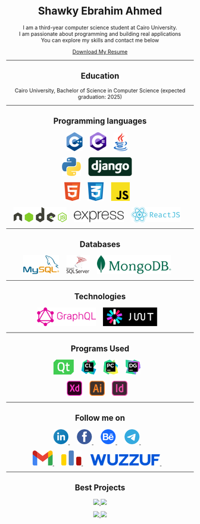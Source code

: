 <div align="center">

# Shawky Ebrahim Ahmed

I am a third-year computer science student at Cairo University.<br/>
I am passionate about programming and building real applications<br/>
You can explore my skills and contact me below<br/>

[Download My Resume](https://drive.google.com/drive/folders/1yJmOWWaRQpM32haB8CeXCOzK0_WC6o59?usp=share_link)

</div>

---

<div align="center">

## Education

Cairo University, Bachelor of Science in Computer Science (expected graduation: 2025)

</div>

---

<div align="center">

## Programming languages

<p>
  <img height="50" src="./icons/programming languages/cpp.svg">&nbsp;&nbsp;&nbsp;&nbsp;
  <img height="50" src="./icons/programming languages/c-sharp.svg">&nbsp;&nbsp;&nbsp;&nbsp;
  <img height="50" src="./icons/programming languages/java.svg">&nbsp;&nbsp;&nbsp;&nbsp;
</p>

<p>
  <img height="50" src="./icons/programming languages/python.svg">&nbsp;&nbsp;&nbsp;&nbsp;
  <img height="50" src="./icons/programming languages/django.svg">&nbsp;&nbsp;&nbsp;&nbsp;
</p>

<p>
  <img height="50" src="./icons/programming languages/html5.svg">&nbsp;&nbsp;&nbsp;&nbsp;
  <img height="50" src="./icons/programming languages/css3.svg">&nbsp;&nbsp;&nbsp;&nbsp;
  <img height="50" src="./icons/programming languages/javascript.svg">&nbsp;&nbsp;&nbsp;&nbsp;
</p>

<p>
  <img height="40" src="./icons/programming languages/nodejs.svg">&nbsp;&nbsp;&nbsp;&nbsp;
  <img height="30" src="./icons/programming languages/expressjs.svg">&nbsp;&nbsp;&nbsp;&nbsp;
  <img height="40" src="./icons/programming languages/reactjs.svg">&nbsp;&nbsp;&nbsp;&nbsp;
</p>

</div>

---

<div align="center">

## Databases

<p>
  <img height="50" src="./icons/databases/mysql.svg">&nbsp;&nbsp;&nbsp;&nbsp;
  <img height="50" src="./icons/databases/sql-server.svg">&nbsp;&nbsp;&nbsp;&nbsp;
  <img height="50" src="./icons/databases/mongoDB.svg">&nbsp;&nbsp;&nbsp;&nbsp;
</p>

</div>

---

<div align="center">

## Technologies

<p>
  <img height="50" src="./icons/technologies/graphQL.svg">&nbsp;&nbsp;&nbsp;&nbsp;
  <img height="50" src="./icons/technologies/jwt.svg">&nbsp;&nbsp;&nbsp;&nbsp;
</p>

</div>

---

<div align="center">

## Programs Used

<p>
  <img height="40" src="./icons/programs/programming/qt.svg">&nbsp;&nbsp;&nbsp;&nbsp;
  <img height="40" src="./icons/programs/programming/clion.svg">&nbsp;&nbsp;&nbsp;&nbsp;
  <img height="40" src="./icons/programs/programming/pycharm.svg">&nbsp;&nbsp;&nbsp;&nbsp;
  <img height="40" src="./icons/programs/programming/datagrip.svg">&nbsp;&nbsp;&nbsp;&nbsp;
</p>

<p>
  <img height="40" src="./icons/programs/design/xd.svg">&nbsp;&nbsp;&nbsp;&nbsp;
  <img height="40" src="./icons/programs/design/illustrator.svg">&nbsp;&nbsp;&nbsp;&nbsp;
  <img height="40" src="./icons/programs/design/indesign.svg">&nbsp;&nbsp;&nbsp;&nbsp;
</p>

</div>

---

<div align="center">

## Follow me on

<p>
  <a href="https://www.linkedin.com/in/shawkyebrahim2514/">
    <img height="40" src="./icons/contact/linkedin.svg">
  </a>&nbsp;&nbsp;&nbsp;&nbsp;
  <a href="https://www.facebook.com/shawky.ebrahim.ahmed/">
    <img height="40" src="./icons/contact/facebook.svg">
  </a>&nbsp;&nbsp;&nbsp;&nbsp;
  <a href="https://www.behance.net/shawkyebrahim2514">
    <img height="40" src="./icons/contact/behance.svg">
  </a>&nbsp;&nbsp;&nbsp;&nbsp;
  <a href="https://t.me/shawkyebrahim2514">
    <img height="40" src="./icons/contact/telegram.svg">
  </a>&nbsp;&nbsp;&nbsp;&nbsp;
</p>

<p>
  <a href="mailto:shawky.ebrahim2514@gmail.com">
    <img height="40" src="./icons/contact/gmail.svg">
  </a>&nbsp;&nbsp;&nbsp;&nbsp;
  <a href="https://codeforces.com/profile/shawkyebrahim">
    <img height="40" src="./icons/contact/codeforces.svg">
  </a>&nbsp;&nbsp;&nbsp;&nbsp;
  <a href="https://wuzzuf.net/me/shawkyebrahim2514">
    <img height="30" src="./icons/contact/wuzzuf.svg">
  </a>&nbsp;&nbsp;&nbsp;&nbsp;
</p>

</div>

---

<div align="center">

## Best Projects

<p>
  <a href="https://github.com/shawkyebrahim2514/Quoting-Website">
  <img src="https://github-readme-stats.vercel.app/api/pin/?username=shawkyebrahim2514&repo=Quoting-Website&theme=vue-dark">
  </a>
  <a href="https://github.com/shawkyebrahim2514/Islamic-Website">
  <img src="https://github-readme-stats.vercel.app/api/pin/?username=shawkyebrahim2514&repo=Islamic-Website&theme=vue-dark">
  </a>
</p>

<p>
  <a href="https://github.com/shawkyebrahim2514/Student-Database-Management">
    <img src="https://github-readme-stats.vercel.app/api/pin/?username=shawkyebrahim2514&repo=Student-Database-Management&theme=vue-dark">
  </a>
  <a href="https://github.com/shawkyebrahim2514/Banking-System-Application">
    <img src="https://github-readme-stats.vercel.app/api/pin/?username=shawkyebrahim2514&repo=Banking-System-Application&theme=vue-dark">
  </a>
</p>

</div>
